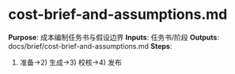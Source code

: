 # cost-brief-and-assumptions.md

**Purpose**: 成本编制任务书与假设边界
**Inputs**: 任务书/阶段
**Outputs**: docs/brief/cost-brief-and-assumptions.md
**Steps**:

1. 准备→2) 生成→3) 校核→4) 发布
